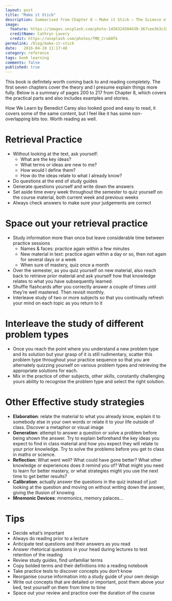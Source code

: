 ```yaml
---
layout: post
title: "Make it Stick"
description: Summarised from Chapter 8 — Make it Stick — The Science of Successful Learning, pages 200 to 217
image:
  feature: https://images.unsplash.com/photo-1456324504439-367cee3b3c32?ixlib=rb-0.3.5&q=80&fm=jpg&crop=entropy&s=a8634efa3c37ba746fcddfe27388d9fb
  creditName: Cathryn Lavery
  credit: https://unsplash.com/photos/fMD_Cru6OTk
permalink: /blog/make-it-stick
date:   2016-04-10 11:17:48
category: reference
tags: book learning
comments: false
published: true
---
```


This book is definitely worth coming back to and reading completely. The first seven chapters cover the theory and I presume explain things more fully. Below is a summary of pages 200 to 217 from Chapter 8, which covers the practical parts and also includes examples and stories.

How We Learn by Benedict Carey also looked good and easy to read, it covers some of the same content, but I feel like it has some non-overlapping bits too. Worth reading as well.

# Retrieval Practice

- Without looking at the text, ask yourself:
    - What are the key ideas?
    - What terms or ideas are new to me?
    - How would I define them?
    - How do the ideas relate to what I already know?
- Do questions at the end of study guides
- Generate questions yourself and write down the answers
- Set aside time every week throughout the semester to quiz yourself on the course material, both current week and previous weeks
- Always check answers to make sure your judgements are correct

# Space out your retrieval practice

- Study information more than once but leave considerable time between practice sessions
    - Names & faces: practice again within a few minutes
    - New material in text: practice again within a day or so, then not again for several days or a week
    - When sure of mastery, quiz once a month
- Over the semester, as you quiz yourself on new material, also reach back to retrieve prior material and ask yourself how that knowledge relates to what you have subsequently learned.
- Shuffle flashcards after you correctly answer a couple of times until they’re well mastered. Then revisit monthly.
- Interleave study of two or more subjects so that you continually refresh your mind on each topic as you return to it

# Interleave the study of different problem types

- Once you reach the point where you understand a new problem type and its solution but your grasp of it is still rudimentary, scatter this problem type throughout your practice sequence so that you are alternately quizzing yourself on various problem types and retrieving the appropriate solutions for each.
- Mix in the practice of other subjects, other skills, constantly challenging yours ability to recognise the problem type and select the right solution.

# Other Effective study strategies

- **Elaboration**: relate the material to what you already know, explain it to somebody else in your own words or relate it to your life outside of class. Discover a metaphor or visual image
- **Generation**: attempt to answer a question or solve a problem before being shown the answer. Try to explain beforehand the key ideas you expect to find in class material and how you expect they will relate to your prior knowledge. Try to solve the problems before you get to class in maths or science.
- **Reflection**: What went well? What could have gone better? What other knowledge or experiences does it remind you of? What might you need to learn for better mastery, or what strategies might you use the next time to get better results?
- **Calibration**: actually answer the questions in the quiz instead of just looking at the question and moving on without writing down the answer, giving the illusion of knowing
- **Mnemonic Devices**: mnemonics, memory palaces...

# Tips

- Decide what’s important
- Always do reading prior to a lecture
- Anticipate test questions and their answers as you read
- Answer rhetorical questions in your head during lectures to test retention of the reading
- Review study guides, find unfamiliar terms
- Copy bolded terms and their definitions into a reading notebook
- Take practice tests to discover concepts you don’t know
- Reorganise course information into a study guide of your own design
- Write out concepts that are detailed or important, post them above your bed, test yourself on them from time to time
- Space out your review and practice over the duration of the course